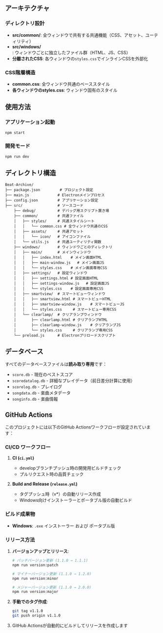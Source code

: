 ## アーキテクチャ

### ディレクトリ設計
- **src/common/**: 全ウィンドウで共有する共通機能（CSS、アセット、ユーティリティ）
- **src/windows/**: ウィンドウごとに独立したファイル群（HTML、JS、CSS）
- **分離されたCSS**: 各ウィンドウの`styles.css`でインラインCSSを外部化

### CSS階層構造
- **common.css**: 全ウィンドウ共通のベーススタイル
- **各ウィンドウのstyles.css**: ウィンドウ固有のスタイル

## 使用方法

### アプリケーション起動
```bash
npm start
```

### 開発モード
```bash
npm run dev
```

## ディレクトリ構造

```
Beat-Archive/
├── package.json         # プロジェクト設定
├── main.js             # Electronメインプロセス
├── config.json         # アプリケーション設定
├── src/                # ソースコード
    ├── debug/          # デバッグ用スクリプト置き場
    ├── common/         # 共通ファイル
    │   ├── styles/     # 共通スタイルシート
    │   │   └── common.css # 全ウィンドウ共通のCSS
    │   ├── assets/     # 共通アセット
    │   │   └── icon/   # アイコンファイル
    │   └── utils.js    # 共通ユーティリティ関数
    ├── windows/        # ウィンドウごとのディレクトリ
    │   ├── main/       # メインウィンドウ
    │   │   ├── index.html    # メイン画面HTML
    │   │   ├── main-window.js   # メイン画面JS
    │   │   └── styles.css    # メイン画面専用CSS
    │   ├── settings/   # 設定ウィンドウ
    │   │   ├── settings.html # 設定画面HTML
    │   │   ├── settings-window.js   # 設定画面JS
    │   │   └── styles.css    # 設定画面専用CSS
    │   ├── smartview/  # スマートビューウィンドウ
    │   │   ├── smartview.html # スマートビューHTML
    │   │   ├── smartview-window.js    # スマートビューJS
    │   │   └── styles.css     # スマートビュー専用CSS
    │   └── clearlamp/  # クリアランプウィンドウ
    │       ├── clearlamp.html # クリアランプHTML
    │       ├── clearlamp-window.js    # クリアランプJS
    │       └── styles.css     # クリアランプ専用CSS
    └── preload.js      # Electronプリロードスクリプト

```

## データベース

すべてのデータベースファイルは**読み取り専用**です：
- `score.db` - 現在のベストスコア
- `scoredatalog.db` - 詳細なプレイデータ（前日差分計算に使用）
- `scorelog.db` - プレイログ
- `songdata.db` - 楽曲メタデータ
- `songinfo.db` - 楽曲情報


## GitHub Actions

このプロジェクトには以下のGitHub Actionsワークフローが設定されています：

### CI/CD ワークフロー

1. **CI (`ci.yml`)**
   - developブランチプッシュ時の開発用ビルドチェック
   - プルリクエスト時の品質チェック

2. **Build and Release (`release.yml`)**
   - タグプッシュ時（v*）の自動リリース作成
   - Windows向けインストーラーとポータブル版の自動ビルド

### ビルド成果物

- **Windows**: `.exe` インストーラー および ポータブル版

### リリース方法

1. **バージョンアップとリリース**:
   ```bash
   # パッチバージョン更新 (1.1.0 → 1.1.1)
   npm run version:patch
   
   # マイナーバージョン更新 (1.1.0 → 1.2.0)
   npm run version:minor
   
   # メジャーバージョン更新 (1.1.0 → 2.0.0)
   npm run version:major
   ```

2. **手動でのタグ作成**:
   ```bash
   git tag v1.1.0
   git push origin v1.1.0
   ```

3. GitHub Actionsが自動的にビルドしてリリースを作成します
